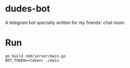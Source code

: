 # dudes-bot
A telegram bot specially written for my friends' chat room.

# Run

```
go build cmd/server/main.go
BOT_TOKEN=<token> ./main
```
